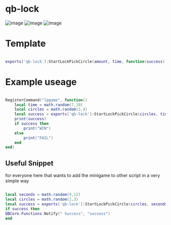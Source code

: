 # qb-lock


![image](https://github.com/yungmexx/Qb-Lock-number-redesign/assets/113365369/08015054-51ce-470c-b416-ddb757227e41)
![image](https://github.com/yungmexx/Qb-Lock-number-redesign/assets/113365369/1c959892-5cd9-4854-8edc-391c50f42d34)
![image](https://github.com/yungmexx/Qb-Lock-number-redesign/assets/113365369/6fbef68a-9893-4ca4-bb2f-6eb40c23d6df)




# Template
```lua

exports['qb-lock']:StartLockPickCircle(amount, time, function(success)

```
# Example useage
```lua

RegisterCommand("lpgame", function()
	local time = math.random(7,10)
	local circles = math.random(2,4)
	local success = exports['qb-lock']:StartLockPickCircle(circles, time, success)
	print(success)
	if success then
		print("WIN")
	else
		print("FAIL")
	end
end)

```


## Useful Snippet
for everyone here that wants to add the minigame to other script in a very simple way

```lua

local seconds = math.random(9,12)
local circles = math.random(1,3)
local success = exports['qb-lock']:StartLockPickCircle(circles, seconds, success)
if success then
QBCore.Functions.Notify(" Success", "success")
end
```
